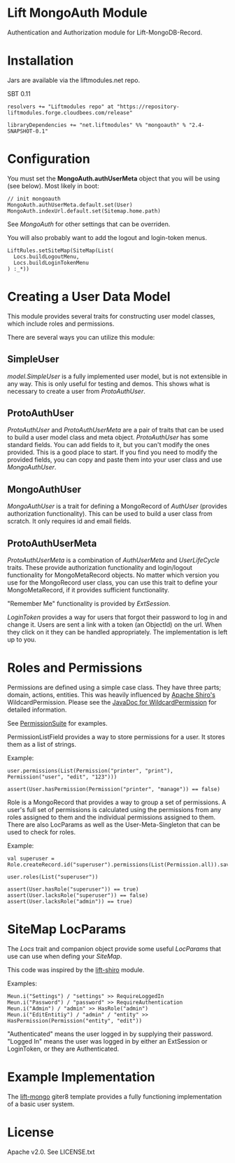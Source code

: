 # Lift MongoAuth Module

Authentication and Authorization module for Lift-MongoDB-Record.

# Installation

Jars are available via the liftmodules.net repo.

SBT 0.11

    resolvers += "Liftmodules repo" at "https://repository-liftmodules.forge.cloudbees.com/release"

    libraryDependencies += "net.liftmodules" %% "mongoauth" % "2.4-SNAPSHOT-0.1"

# Configuration

You must set the __MongoAuth.authUserMeta__ object that you will be using (see below). Most likely in boot:

    // init mongoauth
    MongoAuth.authUserMeta.default.set(User)
    MongoAuth.indexUrl.default.set(Sitemap.home.path)

See _MongoAuth_ for other settings that can be overriden.

You will also probably want to add the logout and login-token menus.

    LiftRules.setSiteMap(SiteMap(List(
      Locs.buildLogoutMenu,
      Locs.buildLoginTokenMenu
    ) :_*))

# Creating a User Data Model

This module provides several traits for constructing user model classes, which include roles and permissions.

There are several ways you can utilize this module:

## SimpleUser

_model.SimpleUser_ is a fully implemented user model, but is not extensible in any way. This is only useful for testing and demos.
This shows what is necessary to create a user from _ProtoAuthUser_.

## ProtoAuthUser

_ProtoAuthUser_ and _ProtoAuthUserMeta_ are a pair of traits that can be used to build a user model class and meta object.
_ProtoAuthUser_ has some standard fields. You can add
fields to it, but you can't modify the ones provided. This is a good place to start. If you find you need to modify
the provided fields, you can copy and paste them into your user class and use _MongoAuthUser_.

## MongoAuthUser

_MongoAuthUser_ is a trait for defining a MongoRecord of _AuthUser_ (provides authorization functionality).
This can be used to build a user class from scratch. It only requires id and email fields.

## ProtoAuthUserMeta

_ProtoAuthUserMeta_ is a combination of _AuthUserMeta_ and _UserLifeCycle_ traits. These provide authorization
functionality and login/logout functionality for MongoMetaRecord objects. No matter which version you use for the
MongoRecord user class, you can use this trait to define your MongoMetaRecord, if it provides sufficient functionality.

"Remember Me" functionality is provided by _ExtSession_.

_LoginToken_ provides a way for users that forgot their password to log in and change it. Users are sent a link with a token (an ObjectId)
on the url. When they click on it they can be handled appropriately. The implementation is left up to you.

# Roles and Permissions

Permissions are defined using a simple case class. They have three parts; domain, actions, entities. This was heavily
influenced by [Apache Shiro's](http://shiro.apache.org/) WildcardPermission.
Please see the [JavaDoc for WildcardPermission](http://shiro.apache.org/static/current/apidocs/org/apache/shiro/authz/permission/WildcardPermission.html)
for detailed information.

See [PermissionSuite](https://github.com/eltimn/lift-mongoauth/blob/master/src/test/scala/net.liftmodules/mongoauth/PermissionSuite.scala) for examples.

PermissionListField provides a way to store permissions for a user. It stores them as a list of strings.

Example:

    user.permissions(List(Permission("printer", "print"), Permission("user", "edit", "123")))

    assert(User.hasPermission(Permission("printer", "manage")) == false)

Role is a MongoRecord that provides a way to group a set of permissions. A user's full set of permissions is calculated using the permissions
from any roles assigned to them and the individual permissions assigned to them. There are also LocParams as well as the User-Meta-Singleton that can be used to check for roles.

Example:

    val superuser = Role.createRecord.id("superuser").permissions(List(Permission.all)).save

    user.roles(List("superuser"))

    assert(User.hasRole("superuser")) == true)
    assert(User.lacksRole("superuser")) == false)
    assert(User.lacksRole("admin")) == true)


# SiteMap LocParams

The _Locs_ trait and companion object provide some useful _LocParams_ that use can use when defing your _SiteMap_.

This code was inspired by the [lift-shiro](https://github.com/timperrett/lift-shiro) module.

Examples:

    Meun.i("Settings") / "settings" >> RequireLoggedIn
    Meun.i("Password") / "password" >> RequireAuthentication
    Meun.i("Admin") / "admin" >> HasRole("admin")
    Meun.i("EditEntitiy") / "admin" / "entity" >> HasPermission(Permission("entity", "edit"))


"Authenticated" means the user logged in by supplying their password. "Logged In" means the user was logged in by either
an ExtSession or LoginToken, or they are Authenticated.

# Example Implementation

The [lift-mongo](https://github.com/eltimn/lift-mongo.g8) giter8 template provides a fully functioning implementation of a basic user system.

# License

Apache v2.0. See LICENSE.txt

